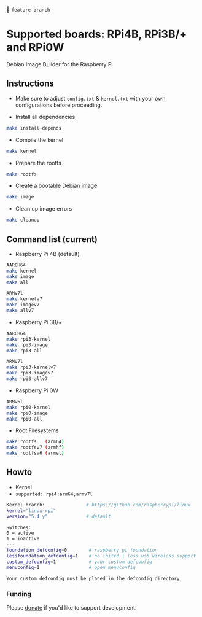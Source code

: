 
&#x1F538; `feature branch`

# Supported boards: RPi4B, RPi3B/+ and RPi0W

Debian Image Builder for the Raspberry Pi 

## Instructions

* Make sure to adjust `config.txt` & `kernel.txt` with your own configurations before proceeding.

* Install all dependencies

```sh
make install-depends
```

* Compile the kernel

```sh
make kernel
```

* Prepare the rootfs

```sh
make rootfs
```

* Create a bootable Debian image

```sh
make image
```

* Clean up image errors

```sh
make cleanup
```

## Command list (current)

* Raspberry Pi 4B (default)

```sh
AARCH64
make kernel
make image
make all

ARMv7l
make kernelv7
make imagev7
make allv7
```

* Raspberry Pi 3B/+

```sh
AARCH64
make rpi3-kernel
make rpi3-image
make rpi3-all

ARMv7l
make rpi3-kernelv7
make rpi3-imagev7
make rpi3-allv7
```

* Raspberry Pi 0W

```sh
ARMv6l
make rpi0-kernel
make rpi0-image
make rpi0-all
```

* Root Filesystems

```sh
make rootfs   (arm64)
make rootfsv7 (armhf)
make rootfsv6 (armel)
```

## Howto

* Kernel
* `supported: rpi4:arm64;armv7l`

```sh
Kernel branch:               # https://github.com/raspberrypi/linux
kernel="linux-rpi"
version="5.4.y"              # default

Switches:
0 = active
1 = inactive
---
foundation_defconfig=0        # raspberry pi foundation
lessfoundation_defconfig=1    # no initrd | less usb wireless support
custom_defconfig=1            # your custom defconfig
menuconfig=1                  # open menuconfig

Your custom_defconfig must be placed in the defconfig directory.
```

### Funding

Please [donate](https://www.paypal.com/cgi-bin/webscr?cmd=_donations&business=VG8GP2SY4CEEW&item_name=For+new+single+board+computers+and+accessories) if you'd like to support development.
